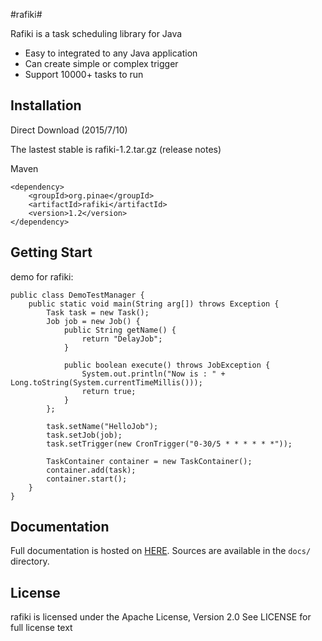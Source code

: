 #rafiki#

Rafiki is a task scheduling library for Java

- Easy to integrated to any Java application
- Can create simple or complex trigger
- Support 10000+ tasks to run

## Installation ##

Direct Download (2015/7/10)

The lastest stable is rafiki-1.2.tar.gz (release notes)

Maven

	<dependency>
	    <groupId>org.pinae</groupId>
	    <artifactId>rafiki</artifactId>
	    <version>1.2</version>
	</dependency>


## Getting Start ##

demo for rafiki:

	public class DemoTestManager {
		public static void main(String arg[]) throws Exception {
			Task task = new Task();
			Job job = new Job() {
				public String getName() {
					return "DelayJob";
				}
		
				public boolean execute() throws JobException {
					System.out.println("Now is : " + Long.toString(System.currentTimeMillis()));
					return true;
				}
			};
		
			task.setName("HelloJob");
			task.setJob(job);
			task.setTrigger(new CronTrigger("0-30/5 * * * * * *"));
			
			TaskContainer container = new TaskContainer();
			container.add(task);
			container.start();
		}
	}
	
## Documentation ##

Full documentation is hosted on [HERE](). 
Sources are available in the `docs/` directory.

## License ##

rafiki is licensed under the Apache License, Version 2.0 See LICENSE for full license text
